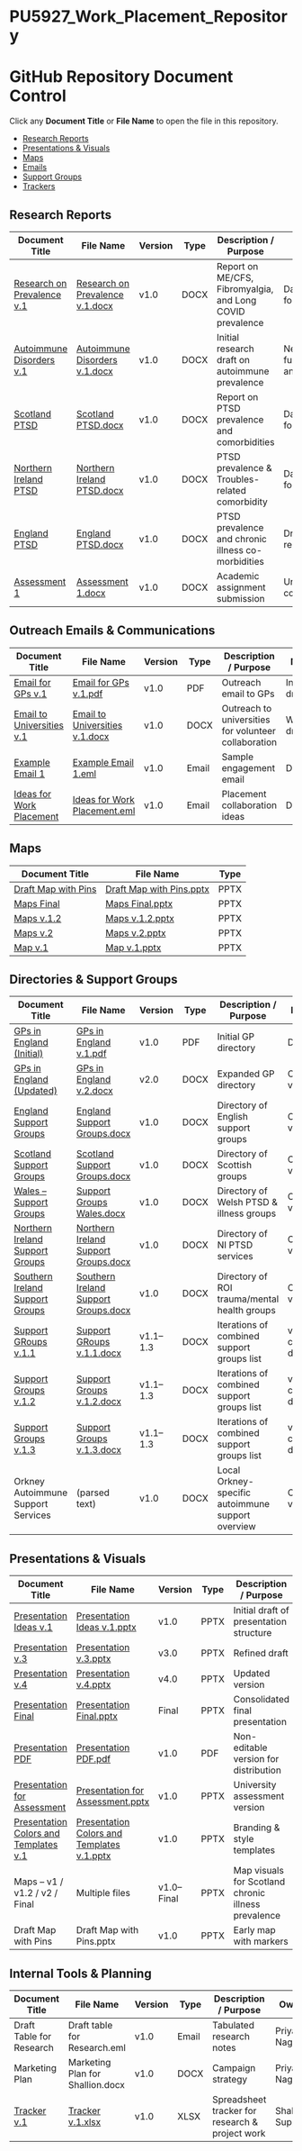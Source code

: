 # PU5927_Work_Placement_Repository

# GitHub Repository Document Control
Click any **Document Title** or **File Name** to open the file in this repository.

- [Research Reports](#research-reports)
- [Presentations & Visuals](#presentations--visuals)
- [Maps](#maps)
- [Emails](#outreach-emails--communications)
- [Support Groups](#directories--support-groups)
- [Trackers](#internal-tools--planning)

## Research Reports

| Document Title | File Name | Version | Type | Description / Purpose | Notes |
| --- | --- | --- | --- | --- | --- |
| [Research on Prevalence v.1](Research/Research%20on%20Prevalence%20v.1.docx) | [Research on Prevalence v.1.docx](Research/Research%20on%20Prevalence%20v.1.docx) | v1.0 | DOCX | Report on ME/CFS, Fibromyalgia, and Long COVID prevalence | Data-focused |
| [Autoimmune Disorders v.1](Research/Autoimmune%20Disorders%20v.1.docx) | [Autoimmune Disorders v.1.docx](Research/Autoimmune%20Disorders%20v.1.docx) | v1.0 | DOCX | Initial research draft on autoimmune prevalence | Needs further analysis |
| [Scotland PTSD](Research/Scotland%20PTSD.docx) | [Scotland PTSD.docx](Research/Scotland%20PTSD.docx)| v1.0 | DOCX | Report on PTSD prevalence and comorbidities | Data-focused |
| [Northern Ireland PTSD](Research/Northern%20Ireland%20PTSD.docx) | [Northern Ireland PTSD.docx](Research/Northern%20Ireland%20PTSD.docx) | v1.0 | DOCX | PTSD prevalence & Troubles-related comorbidity | Data-focused |
| [England PTSD](Research/England%20PTSD.docx) | [England PTSD.docx](Research/England%20PTSD.docx) | v1.0 | DOCX | PTSD prevalence and chronic illness co-morbidities | Draft research |
| [Assessment 1](Research/Assessment%201.docx) | [Assessment 1.docx](Research/Assessment%201.docx)| v1.0 | DOCX | Academic assignment submission | University coursework |

## Outreach Emails & Communications

| Document Title | File Name | Version | Type | Description / Purpose | Notes |
| --- | --- | --- | --- | --- | --- |
| [Email for GPs v.1](Emails/Email%20for%20GPs%20v.1.pdf) | [Email for GPs v.1.pdf](Emails/Email%20for%20GPs%20v.1.pdf)| v1.0 | PDF | Outreach email to GPs | Initial draft |
| [Email to Universities v.1](Emails/Email%20to%20Universities%20v.1.docx) | [Email to Universities v.1.docx](Emails/Email%20to%20Universities%20v.1.docx) | v1.0 | DOCX | Outreach to universities for volunteer collaboration | Working draft |
| [Example Email 1](Emails/Example%20Email%201.eml) | [Example Email 1.eml](Emails/Example%20Email%201.eml)| v1.0 | Email | Sample engagement email | Draft |
| [Ideas for Work Placement](Emails/Ideas%20for%20Work%20Placement.eml) | [Ideas for Work Placement.eml](Emails/Ideas%20for%20Work%20Placement.eml) | v1.0 | Email | Placement collaboration ideas | Draft |

## Maps

| Document Title | File Name | Type |
| --- | --- | --- |
| [Draft Map with Pins](Maps/Draft%20Map%20with%20Pins.pptx) | [Draft Map with Pins.pptx](Maps/Draft%20Map%20with%20Pins.pptx) | PPTX |
| [Maps Final](Maps/Maps%20Final.pptx) | [Maps Final.pptx](Maps/Maps%20Final.pptx) | PPTX |
| [Maps v.1.2](Maps/Maps%20v.1.2.pptx) | [Maps v.1.2.pptx](Maps/Maps%20v.1.2.pptx) | PPTX |
| [Maps v.2](Maps/Maps%20v.2.pptx) | [Maps v.2.pptx](Maps/Maps%20v.2.pptx) | PPTX |
| [Map v.1](Maps/Map%20v.1.pptx) | [Map v.1.pptx](Maps/Map%20v.1.pptx) | PPTX |

## Directories & Support Groups

| Document Title | File Name | Version | Type | Description / Purpose | Notes |
| --- | --- | --- | --- | --- | --- |
| [GPs in England (Initial)](Research/GPs%20in%20England%20v.1.pdf) | [GPs in England v.1.pdf](Research/GPs%20in%20England%20v.1.pdf) | v1.0 | PDF | Initial GP directory | Draft |
| [GPs in England (Updated)](Research/GPs%20in%20England%20v.2.docx) | [GPs in England v.2.docx](Research/GPs%20in%20England%20v.2.docx)| v2.0 | DOCX | Expanded GP directory | Current version |
| [England Support Groups](Research/England%20Support%20Groups.docx) | [England Support Groups.docx](Research/England%20Support%20Groups.docx) | v1.0 | DOCX | Directory of English support groups | Current version |
| [Scotland Support Groups](Research/Scotland%20Support%20Groups.docx) | [Scotland Support Groups.docx](Research/Scotland%20Support%20Groups.docx)  | v1.0 | DOCX | Directory of Scottish groups | Current version |
| [Wales – Support Groups](Research/Support%20Groups%20Wales.docx) | [Support Groups Wales.docx](Research/Support%20Groups%20Wales.docx)| v1.0 | DOCX | Directory of Welsh PTSD & illness groups | Current version |
| [Northern Ireland Support Groups](Research/Northern%20Ireland%20Support%20Groups.docx) | [Northern Ireland Support Groups.docx](Research/Northern%20Ireland%20Support%20Groups.docx) | v1.0 | DOCX | Directory of NI PTSD services | Current version |
| [Southern Ireland Support Groups](Research/Southern%20Ireland%20Support%20Groups.docx) | [Southern Ireland Support Groups.docx](Research/Southern%20Ireland%20Support%20Groups.docx) | v1.0 | DOCX | Directory of ROI trauma/mental health groups | Current version |
| [Support GRoups v.1.1](Research/Support%20GRoups%20v.1.1.docx) | [Support GRoups v.1.1.docx](Research/Support%20GRoups%20v.1.1.docx) | v1.1–1.3 | DOCX | Iterations of combined support groups list | v1.3 is current draft |
| [Support Groups v.1.2](Research/Support%20Groups%20v.1.2.docx) | [Support Groups v.1.2.docx](Research/Support%20Groups%20v.1.2.docx) | v1.1–1.3 | DOCX | Iterations of combined support groups list | v1.3 is current draft |
| [Support Groups v.1.3](Research/Support%20Groups%20v.1.3.docx) | [Support Groups v.1.3.docx](Research/Support%20Groups%20v.1.3.docx) | v1.1–1.3 | DOCX | Iterations of combined support groups list | v1.3 is current draft |
| Orkney Autoimmune Support Services | (parsed text) | v1.0 | DOCX | Local Orkney-specific autoimmune support overview | Current version |

## Presentations & Visuals

| Document Title | File Name | Version | Type | Description / Purpose | Notes |
| --- | --- | --- | --- | --- | --- |
| [Presentation Ideas v.1](Presentations/Presentation%20Ideas%20v.1.pptx) | [Presentation Ideas v.1.pptx](Presentations/Presentation%20Ideas%20v.1.pptx) | v1.0 | PPTX | Initial draft of presentation structure | Draft |
| [Presentation v.3](Presentations/Presentation%20v.3.pptx) | [Presentation v.3.pptx](Presentations/Presentation%20v.3.pptx) | v3.0 | PPTX | Refined draft | Version 3 |
| [Presentation v.4](Presentations/Presentation%20v.4.pptx) | [Presentation v.4.pptx](Presentations/Presentation%20v.4.pptx) | v4.0 | PPTX | Updated version | Version 4 |
| [Presentation Final](Presentations/Presentation%20Final.pptx) | [Presentation Final.pptx](Presentations/Presentation%20Final.pptx) | Final | PPTX | Consolidated final presentation | Approved version |
| [Presentation PDF](Presentations/Presentation%20PDF.pdf) | [Presentation PDF.pdf](Presentations/Presentation%20PDF.pdf) | v1.0 | PDF | Non-editable version for distribution | Exported |
| [Presentation for Assessment](Presentations/Presentation%20for%20Assessment.pptx) | [Presentation for Assessment.pptx](Presentations/Presentation%20for%20Assessment.pptx) | v1.0 | PPTX | University assessment version | Submission |
| [Presentation Colors and Templates v.1](Presentations/Presentation%20Colors%20and%20Templates%20v.1.pptx) | [Presentation Colors and Templates v.1.pptx](Presentations/Presentation%20Colors%20and%20Templates%20v.1.pptx) | v1.0 | PPTX | Branding & style templates | Draft |
| Maps – v1 / v1.2 / v2 / Final | Multiple files | v1.0–Final | PPTX | Map visuals for Scotland chronic illness prevalence | Approved Version |
| Draft Map with Pins | Draft Map with Pins.pptx | v1.0 | PPTX | Early map with markers | Draft |

## Internal Tools & Planning

| Document Title | File Name | Version | Type | Description / Purpose | Owner | Notes |
| --- | --- | --- | --- | --- | --- | --- |
| Draft Table for Research | Draft table for Research.eml | v1.0 | Email | Tabulated research notes | Priyanka Naga | Draft |
| Marketing Plan | Marketing Plan for Shallion.docx | v1.0 | DOCX | Campaign strategy | Priyanka Naga | Approved version |
| [Tracker v.1](Trackers/Tracker%20v.1.xlsx) | [Tracker v.1.xlsx](Trackers/Tracker%20v.1.xlsx)| v1.0 | XLSX | Spreadsheet tracker for research & project work | Shallion Support | Working version |

